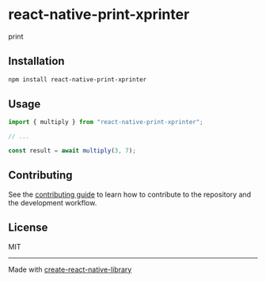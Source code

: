 # react-native-print-xprinter
print
## Installation

```sh
npm install react-native-print-xprinter
```

## Usage

```js
import { multiply } from "react-native-print-xprinter";

// ...

const result = await multiply(3, 7);
```

## Contributing

See the [contributing guide](CONTRIBUTING.md) to learn how to contribute to the repository and the development workflow.

## License

MIT

---

Made with [create-react-native-library](https://github.com/callstack/react-native-builder-bob)
